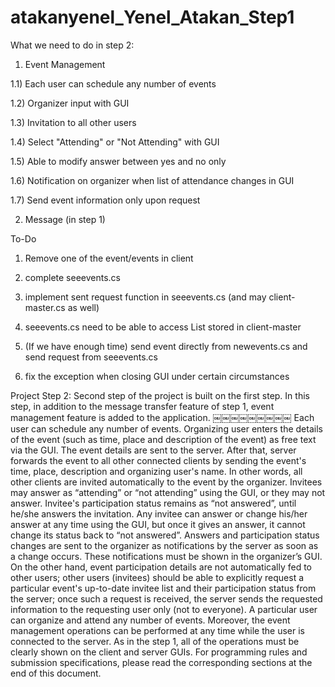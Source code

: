 atakanyenel_Yenel_Atakan_Step1
==============================

What we need to do in step 2:

1) Event Management

1.1) Each user can schedule any number of events

1.2) Organizer input with GUI

1.3) Invitation to all other users

1.4) Select "Attending" or "Not Attending" with GUI

1.5) Able to modify answer between yes and no only

1.6) Notification on organizer when list of attendance changes in GUI

1.7) Send event information only upon request

2) Message (in step 1)

To-Do

1) Remove one of the event/events in client

2) complete seeevents.cs

3) implement sent request function in seeevents.cs (and may client-master.cs as well)

4) seeevents.cs need to be able to access List<events> stored in client-master

5) (If we have enough time) send event directly from newevents.cs and send request from seeevents.cs

6) fix the exception when closing GUI under certain circumstances


Project Step 2:
Second step of the project is built on the first step. In this step, in addition to the message transfer feature of step 1, event management feature is added to the application.
￼￼￼￼￼￼￼￼￼
Each user can schedule any number of events. Organizing user enters the details of the event (such as time, place and description of the event) as free text via the GUI. The event details are sent to the server. After that, server forwards the event to all other connected clients by sending the event's time, place, description and organizing user's name. In other words, all other clients are invited automatically to the event by the organizer. Invitees may answer as “attending” or “not attending” using the GUI, or they may not answer. Invitee's participation status remains as “not answered”, until he/she answers the invitation. Any invitee can answer or change his/her answer at any time using the GUI, but once it gives an answer, it cannot change its status back to “not answered”. Answers and participation status changes are sent to the organizer as notifications by the server as soon as a change occurs. These notifications must be shown in the organizer’s GUI. On the other hand, event participation details are not automatically fed to other users; other users (invitees) should be able to explicitly request a particular event's up-to-date invitee list and their participation status from the server; once such a request is received, the server sends the requested information to the requesting user only (not to everyone).
A particular user can organize and attend any number of events. Moreover, the event management operations can be performed at any time while the user is connected to the server.
As in the step 1, all of the operations must be clearly shown on the client and server GUIs.
For programming rules and submission specifications, please read the corresponding sections at the end of this document.

